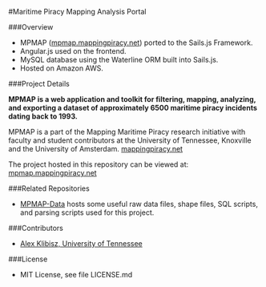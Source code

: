#Maritime Piracy Mapping Analysis Portal 

###Overview

- MPMAP ([mpmap.mappingpiracy.net](http://mappingpiracy.net)) ported to the Sails.js Framework.
- Angular.js used on the frontend.
- MySQL database using the Waterline ORM built into Sails.js.
- Hosted on Amazon AWS.

###Project Details

**MPMAP is a web application and toolkit for filtering, mapping, analyzing, and exporting a dataset of approximately 6500 maritime piracy incidents dating back to 1993.**

MPMAP is a part of the Mapping Maritime Piracy research initiative with faculty and student contributors at the University of Tennessee, Knoxville and the University of Amsterdam. [mappingpiracy.net](http://mappingpiracy.net)

The project hosted in this repository can be viewed at: [mpmap.mappingpiracy.net](http://mappingpiracy.net)

###Related Repositories
- [MPMAP-Data](https://github.com/mappingpiracy/mpmap-data) hosts some useful raw data files, shape files, SQL scripts, and parsing scripts used for this project.

###Contributors
- [Alex Klibisz, University of Tennessee](http://alexklibisz.github.io)

###License
- MIT License, see file LICENSE.md
